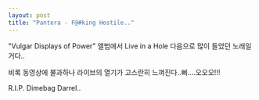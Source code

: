 ```yaml
---
layout: post
title: "Pantera - F@#king Hostile.."
---
```


"Vulgar Displays of Power" 앨범에서 Live in a Hole 다음으로 많이 들었던 노래일 거다..

비록 동영상에 불과하나 라이브의 열기가 고스란히 느껴진다..뻐....오오오!!!

R.I.P. Dimebag Darrel..



